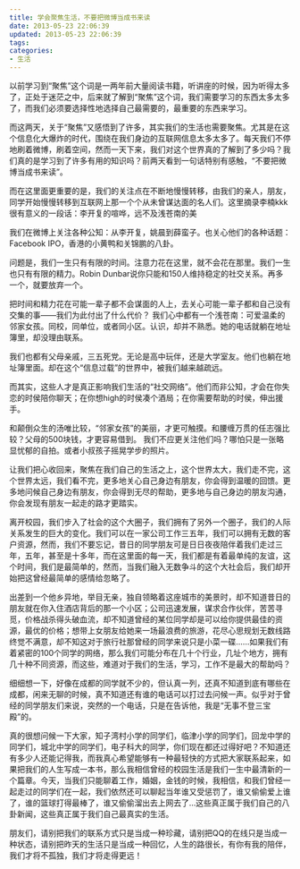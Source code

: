 ```yaml
---
title: 学会聚焦生活，不要把微博当成书来读
date: 2013-05-23 22:06:39
updated: 2013-05-23 22:06:39
tags: 
categories: 
- 生活
---
```


以前学习到“聚焦”这个词是一两年前大量阅读书籍，听讲座的时候，因为听得太多了，正处于迷茫之中，后来就了解到“聚焦”这个词，我们需要学习的东西太多太多了，而我们必须要选择性地选择自己最需要的，最重要的东西来学习。
<!--more-->
而这两天，关于“聚焦”又感悟到了许多，其实我们的生活也需要聚焦。尤其是在这个信息化大爆炸的时代，围绕在我们身边的互联网信息太多太多了。每天我们不停地刷着微博，刷着空间，然而一天下来，我们对这个世界真的了解到了多少吗？我们真的是学习到了许多有用的知识吗？前两天看到一句话特别有感触，“不要把微博当成书来读”。

而在这里面更重要的是，我们的关注点在不断地慢慢转移，由我们的亲人，朋友，同学开始慢慢转移到互联网上那一个个从未曾谋达面的名人们。这里摘录李楠kkk很有意义的一段话：李开复的喧哗，远不及浅苍南的美

我们在微博上关注各种公知：从李开复，姚晨到薛蛮子。也关心他们的各种话题：Facebook 
IPO，香港的小黄鸭和关锦鹏的八卦。

问题是，我们一生只有有限的时间。注意力花在这里，就不会花在那里。我们一生也只有有限的精力。Robin Dunbar说你只能和150人维持稳定的社交关系。再多一个，就要放弃一个。

把时间和精力花在可能一辈子都不会谋面的人上，去关心可能一辈子都和自己没有交集的事——我们为此付出了什么代价？
我们心中都有一个浅苍南：可爱温柔的邻家女孩。同校，同单位，或者同小区。认识，却并不熟悉。她的电话就躺在地址簿里，却没理由联系。

我们也都有父母亲戚，三五死党。无论是高中玩伴，还是大学室友。他们也躺在地址簿里面。却在这个“信息过载”的世界中，被我们越来越疏远。

而其实，这些人才是真正影响我们生活的“社交网络”。他们而非公知，才会在你失恋的时侯陪你聊天；在你想high的时侯凑个酒局；在你需要帮助的时侯，伸出援手。

和颠倒众生的汤唯比较，“邻家女孩”的美丽，才更可触摸。和腰缠万贯的任志强比较？父母的500块钱，才更容易借到。
我们不应更关注他们吗？哪怕只是一张略显忧郁的自拍。或者小叔孩子摇晃学步的照片。

让我们把心收回来，聚焦在我们自己的生活之上，这个世界太大，我们走不完，这个世界太远，我们看不完，更多地关心自己身边有朋友，你会得到温暖的回馈。更多地问候自己身边有朋友，你会得到无尽的帮助，更多地与自己身边的朋友沟通，你会发现有朋友一起走的路才更踏实。

离开校园，我们步入了社会的这个大圈子，我们拥有了另外一个圈子，我们的人际关系发生的巨大的变化。我们可以在一家公司工作三五年，我们可以拥有无数的客户资源，然而，我们不要忘记，昔日的同学朋友可是日日夜夜陪伴着我们走过三年，五年，甚至是十多年，而在这里面的每一天，我们都是有着最单纯的友谊，这个时间，我们是最简单的，然而，当我们融入无数争斗的这个大社会后，我们却开始把这曾经最简单的感情给忽略了。

出差到一个他乡异地，举目无亲，独自领略着这座城市的美景时，却不知道昔日的朋友就在你入住酒店背后的那一个小区；公司迅速发展，谋求合作伙伴，苦苦寻觅，价格战杀得头破血流，却不知道曾经的某位同学却是可以给你提供最佳的资源，最优的价格；想带上女朋友给她来一场最浪费的旅游，花尽心思规划无数线路终觉不满意，却不知这对于旅行社那曾经的同学来说只是小菜一碟......如果我们有着紧密的100个同学的网络，那么我们可能分布在几十个行业，几址个地方，拥有几十种不同资源，而这些，难道对于我们的生活，学习，工作不是最大的帮助吗？

细细想一下，好像在成都的同学就不少的，但认真一列，还真不知道到底有哪些在成都，闲来无聊的时候，真不知道还有谁的电话可以打过去问候一声。似乎对于曾经的同学朋友们来说，突然的一个电话，只是在告诉他，我是“无事不登三宝殿”的。

真的很想问候一下大家，知子湾村小学的同学们，临津小学的同学们，回龙中学的同学们，城北中学的同学们，电子科大的同学，你们现在都还过得好吧？不知道还有多少人还能记得我，而我真心希望能够有一种最轻快的方式把大家联系起来，如果把我们的人生写成一本书，那么我相信曾经的校园生活是我们一生中最清新的一个篇章。今天，当我们只能聊着工作，婚姻，金钱的时候，我相信，和我们曾经一起走过的同学们在一起，我们依然还可以聊起当年谁又受惩罚了，谁又偷偷爱上谁了，谁的篮球打得最棒了，谁又偷偷溜出去上网去了...这些真正属于我们自己的八卦新闻，这些真正属于我们自己最真实的生活。

朋友们，请别把我们的联系方式只是当成一种珍藏，请别把QQ的在线只是当成一种状态，请别把昨天的生活只是当成一种回忆，人生的路很长，有你有我的陪伴，我们才将不孤独，我们才将走得更远！